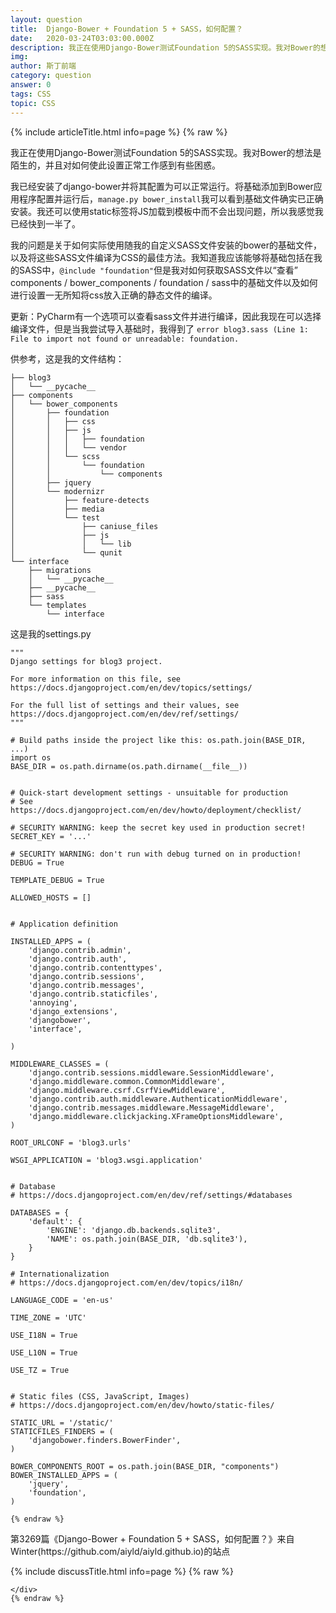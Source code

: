 ```yaml
---
layout: question
title:  Django-Bower + Foundation 5 + SASS，如何配置？
date:   2020-03-24T03:03:00.000Z
description: 我正在使用Django-Bower测试Foundation 5的SASS实现。我对Bower的想法是陌生的，并且对如何使此设置正常工作感到有些困惑。我...
img: 
author: 斯丁前端
category: question
answer: 0
tags: CSS
topic: CSS
---
```

<div class="article-root">
  <div class="article">
    {% include articleTitle.html info=page %}
    {% raw %}
    <div class="article-content"><p><font style="vertical-align: inherit;"><font style="vertical-align: inherit;">我正在使用Django-Bower测试Foundation 5的SASS实现。</font><font style="vertical-align: inherit;">我对Bower的想法是陌生的，并且对如何使此设置正常工作感到有些困惑。</font></font></p>

<p><font style="vertical-align: inherit;"><font style="vertical-align: inherit;">我已经安装了django-bower并将其配置为可以正常运行。</font><font style="vertical-align: inherit;">将基础添加到Bower应用程序配置并运行后，</font></font><code>manage.py bower_install</code><font style="vertical-align: inherit;"><font style="vertical-align: inherit;">我可以看到基础文件确实已正确安装。</font><font style="vertical-align: inherit;">我还可以使用static标签将JS加载到模板中而不会出现问题，所以我感觉我已经快到一半了。</font></font></p>

<p><font style="vertical-align: inherit;"><font style="vertical-align: inherit;">我的问题是关于如何实际使用随我的自定义SASS文件安装的bower的基础文件，以及将这些SASS文件编译为CSS的最佳方法。</font><font style="vertical-align: inherit;">我知道我应该能够将基础包括在我的SASS中，</font></font><code>@include "foundation"</code><font style="vertical-align: inherit;"><font style="vertical-align: inherit;">但是我对如何获取SASS文件以“查看” components / bower_components / foundation / sass中的基础文件以及如何进行设置一无所知将css放入正确的静态文件的编译。</font></font></p>

<p><font style="vertical-align: inherit;"><font style="vertical-align: inherit;">更新：PyCharm有一个选项可以查看sass文件并进行编译，因此我现在可以选择编译文件，但是当我尝试导入基础时，我得到了 </font></font><code>error blog3.sass (Line 1: File to import not found or unreadable: foundation.</code></p>

<p><font style="vertical-align: inherit;"><font style="vertical-align: inherit;">供参考，这是我的文件结构：</font></font></p>

<pre><code>├── blog3<font></font>
│&nbsp;&nbsp; └── __pycache__<font></font>
├── components<font></font>
│&nbsp;&nbsp; └── bower_components<font></font>
│&nbsp;&nbsp;     ├── foundation<font></font>
│&nbsp;&nbsp;     │&nbsp;&nbsp; ├── css<font></font>
│&nbsp;&nbsp;     │&nbsp;&nbsp; ├── js<font></font>
│&nbsp;&nbsp;     │&nbsp;&nbsp; │&nbsp;&nbsp; ├── foundation<font></font>
│&nbsp;&nbsp;     │&nbsp;&nbsp; │&nbsp;&nbsp; └── vendor<font></font>
│&nbsp;&nbsp;     │&nbsp;&nbsp; └── scss<font></font>
│&nbsp;&nbsp;     │&nbsp;&nbsp;     └── foundation<font></font>
│&nbsp;&nbsp;     │&nbsp;&nbsp;         └── components<font></font>
│&nbsp;&nbsp;     ├── jquery<font></font>
│&nbsp;&nbsp;     └── modernizr<font></font>
│&nbsp;&nbsp;         ├── feature-detects<font></font>
│&nbsp;&nbsp;         ├── media<font></font>
│&nbsp;&nbsp;         └── test<font></font>
│&nbsp;&nbsp;             ├── caniuse_files<font></font>
│&nbsp;&nbsp;             ├── js<font></font>
│&nbsp;&nbsp;             │&nbsp;&nbsp; └── lib<font></font>
│&nbsp;&nbsp;             └── qunit<font></font>
└── interface<font></font>
    ├── migrations<font></font>
    │&nbsp;&nbsp; └── __pycache__<font></font>
    ├── __pycache__<font></font>
    ├── sass<font></font>
    └── templates<font></font>
        └── interface<font></font>
</code></pre>

<p><font style="vertical-align: inherit;"><font style="vertical-align: inherit;">这是我的settings.py</font></font></p>

<pre><code>"""<font></font>
Django settings for blog3 project.<font></font>
<font></font>
For more information on this file, see<font></font>
https://docs.djangoproject.com/en/dev/topics/settings/<font></font>
<font></font>
For the full list of settings and their values, see<font></font>
https://docs.djangoproject.com/en/dev/ref/settings/<font></font>
"""<font></font>
<font></font>
# Build paths inside the project like this: os.path.join(BASE_DIR, ...)<font></font>
import os<font></font>
BASE_DIR = os.path.dirname(os.path.dirname(__file__)) <font></font>
<font></font>
<font></font>
# Quick-start development settings - unsuitable for production<font></font>
# See https://docs.djangoproject.com/en/dev/howto/deployment/checklist/<font></font>
<font></font>
# SECURITY WARNING: keep the secret key used in production secret!<font></font>
SECRET_KEY = '...'<font></font>
<font></font>
# SECURITY WARNING: don't run with debug turned on in production!<font></font>
DEBUG = True<font></font>
<font></font>
TEMPLATE_DEBUG = True<font></font>
<font></font>
ALLOWED_HOSTS = []<font></font>
<font></font>
<font></font>
# Application definition<font></font>
<font></font>
INSTALLED_APPS = (<font></font>
    'django.contrib.admin',<font></font>
    'django.contrib.auth',<font></font>
    'django.contrib.contenttypes',<font></font>
    'django.contrib.sessions',<font></font>
    'django.contrib.messages',<font></font>
    'django.contrib.staticfiles',<font></font>
    'annoying',<font></font>
    'django_extensions',<font></font>
    'djangobower',<font></font>
    'interface',<font></font>
<font></font>
)<font></font>
<font></font>
MIDDLEWARE_CLASSES = (<font></font>
    'django.contrib.sessions.middleware.SessionMiddleware',<font></font>
    'django.middleware.common.CommonMiddleware',<font></font>
    'django.middleware.csrf.CsrfViewMiddleware',<font></font>
    'django.contrib.auth.middleware.AuthenticationMiddleware',<font></font>
    'django.contrib.messages.middleware.MessageMiddleware',<font></font>
    'django.middleware.clickjacking.XFrameOptionsMiddleware',<font></font>
)<font></font>
<font></font>
ROOT_URLCONF = 'blog3.urls'<font></font>
<font></font>
WSGI_APPLICATION = 'blog3.wsgi.application'<font></font>
<font></font>
<font></font>
# Database<font></font>
# https://docs.djangoproject.com/en/dev/ref/settings/#databases<font></font>
<font></font>
DATABASES = {<font></font>
    'default': {<font></font>
        'ENGINE': 'django.db.backends.sqlite3',<font></font>
        'NAME': os.path.join(BASE_DIR, 'db.sqlite3'),<font></font>
    }<font></font>
}<font></font>
<font></font>
# Internationalization<font></font>
# https://docs.djangoproject.com/en/dev/topics/i18n/<font></font>
<font></font>
LANGUAGE_CODE = 'en-us'<font></font>
<font></font>
TIME_ZONE = 'UTC'<font></font>
<font></font>
USE_I18N = True<font></font>
<font></font>
USE_L10N = True<font></font>
<font></font>
USE_TZ = True  <font></font>
<font></font>
<font></font>
# Static files (CSS, JavaScript, Images)<font></font>
# https://docs.djangoproject.com/en/dev/howto/static-files/<font></font>
<font></font>
STATIC_URL = '/static/'<font></font>
STATICFILES_FINDERS = (<font></font>
    'djangobower.finders.BowerFinder',<font></font>
)<font></font>
<font></font>
BOWER_COMPONENTS_ROOT = os.path.join(BASE_DIR, "components")<font></font>
BOWER_INSTALLED_APPS = (<font></font>
    'jquery',<font></font>
    'foundation',<font></font>
)<font></font>
</code></pre></div>
    {% endraw %}
  </div>
  <p class="winter_mark">第3269篇《Django-Bower + Foundation 5 + SASS，如何配置？》来自Winter(https://github.com/aiyld/aiyld.github.io)的站点</p>
  <div class="discuss-wrapper">
    {% include discussTitle.html info=page %}
    {% raw %}
    <div class="discuss-list">
    
    </div>
    {% endraw %}
  </div>
<div>
